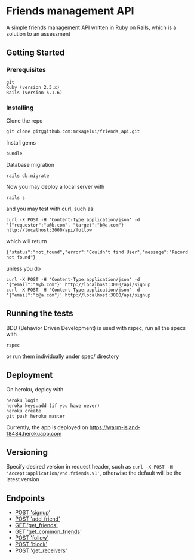 # Friends management API

A simple friends management API written in Ruby on Rails, which is a solution to an assessment

## Getting Started

### Prerequisites

```
git
Ruby (version 2.3.x)
Rails (version 5.1.6)
```

### Installing

Clone the repo

```
git clone git@github.com:mrkagelui/friends_api.git
```

Install gems

```
bundle
```

Database migration

```
rails db:migrate
```

Now you may deploy a local server with

```
rails s
```

and you may test with curl, such as:

```
curl -X POST -H 'Content-Type:application/json' -d '{"requestor":"a@b.com", "target":"b@a.com"}'  http://localhost:3000/api/follow
```

which will return

```
{"status":"not_found","error":"Couldn't find User","message":"Record not found"}
```

unless you do

```
curl -X POST -H 'Content-Type:application/json' -d '{"email":"a@b.com"}' http://localhost:3000/api/signup
curl -X POST -H 'Content-Type:application/json' -d '{"email":"b@a.com"}' http://localhost:3000/api/signup
```

## Running the tests

BDD (Behavior Driven Development) is used with rspec, run all the specs with

```
rspec
```

or run them individually under spec/ directory

## Deployment

On heroku, deploy with

```
heroku login
heroku keys:add (if you have never)
heroku create
git push heroku master
```

Currently, the app is deployed on https://warm-island-18484.herokuapp.com

## Versioning

Specify desired version in request header, such as `curl -X POST -H 'Accept:application/vnd.friends.v1'`, otherwise the default will be the latest version

## Endpoints

- [POST 'signup'](doc/signup.md)
- [POST 'add_friend'](doc/add_friend.md)
- [GET 'get_friends'](doc/get_friends.md)
- [GET 'get_common_friends'](doc/get_common_friends.md)
- [POST 'follow'](doc/follow.md)
- [POST 'block'](doc/block.md)
- [POST 'get_receivers'](doc/get_receivers.md)
